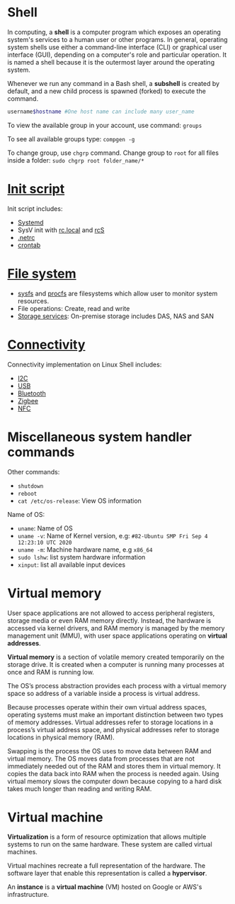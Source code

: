 # Shell

In computing, a **shell** is a computer program which exposes an operating system's services to a human user or other programs. In general, operating system shells use either a command-line interface (CLI) or graphical user interface (GUI), depending on a computer's role and particular operation. It is named a shell because it is the outermost layer around the operating system.

Whenever we run any command in a Bash shell, a **subshell** is created by default, and a new child process is spawned (forked) to execute the command. 

```bash
username$hostname #One host name can include many user_name
```

To view the available group in your account, use command: ``groups``

To see all available groups type: ``compgen -g``

To change group, use ``chgrp`` command. Change group to ``root`` for all files inside a folder: ``sudo chgrp root folder_name/*``

# [Init script](Init%20script)
Init script includes:
* [Systemd](Init%20script/Systemd.md)
* SysV init with [rc.local](https://github.com/TranPhucVinh/Linux-Shell/blob/master/Physical%20layer/File%20system/File%20hierarchy.md#rclocal) and [rcS](https://github.com/TranPhucVinh/Linux-Shell/blob/master/Physical%20layer/File%20system/File%20hierarchy.md#rcs)
* [.netrc](Init%20script/.netrc.md)
* [crontab](crontab)

# [File system](File%20system)

* [sysfs](https://github.com/TranPhucVinh/Linux-Shell/tree/master/Physical%20layer/File%20system#sysfs) and [procfs](https://github.com/TranPhucVinh/Linux-Shell/tree/master/Physical%20layer/File%20system#procfs) are filesystems which allow user to monitor system resources.
* File operations: Create, read and write 
* [Storage services](): On-premise storage includes DAS, NAS and SAN
# [Connectivity](Connectivity)
Connectivity implementation on Linux Shell includes:
* [I2C]()
* [USB]()
* [Bluetooth]()
* [Zigbee]()
* [NFC]()

# Miscellaneous system handler commands

Other commands:

* ``shutdown``
* ``reboot``
* ``cat /etc/os-release``: View OS information

Name of OS:

* ``uname``: Name of OS
* ``uname -v``: Name of Kernel version, e.g: ``#82-Ubuntu SMP Fri Sep 4 12:23:10 UTC 2020``
* ``uname -m``: Machine hardware name, e.g ``x86_64``
* ``sudo lshw``: list system hardware information
* ``xinput``: list all available input devices
# Virtual memory
User space applications are not allowed to access peripheral registers, storage media or even RAM memory directly. Instead, the hardware is accessed via  kernel drivers, and RAM memory is managed by the memory management unit (MMU), with user space applications operating on **virtual addresses**.

**Virtual memory** is a section of volatile memory created temporarily on the storage drive. It is created when a computer is running many processes at once and RAM is running low.

The OS’s process abstraction provides each process with a virtual memory space so address of a variable inside a process is virtual address.

Because processes operate within their own virtual address spaces, operating systems must make an important distinction between two types of memory addresses.
Virtual addresses refer to storage locations in a process’s virtual address space, and physical addresses refer to storage locations in physical memory (RAM).

Swapping is the process the OS uses to move data between RAM and virtual memory. The OS moves data from processes that are not immediately needed out of the RAM and stores them in virtual memory. It copies the data back into RAM when the process is needed again. Using virtual memory slows the computer down because copying to a hard disk takes much longer than reading and writing RAM.

# Virtual machine
**Virtualization** is a form of resource optimization that allows multiple systems to run on the same hardware. These system are called virtual machines.

Virtual machines recreate a full representation of the hardware. The software layer that enable this representation is called a **hypervisor**.

An **instance** is a **virtual machine** (VM) hosted on Google or AWS's infrastructure.

